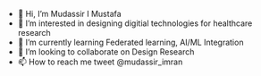 - 👋 Hi, I’m Mudassir I Mustafa
- 👀 I’m interested in designing digitial technologies for healthcare research
- 🌱 I’m currently learning Federated learning, AI/ML Integration 
- 💞️ I’m looking to collaborate on Design Research 
- 📫 How to reach me tweet @mudassir_imran

<!---
mimustafa/mimustafa is a ✨ special ✨ repository because its `README.md` (this file) appears on your GitHub profile.
You can click the Preview link to take a look at your changes.
--->
